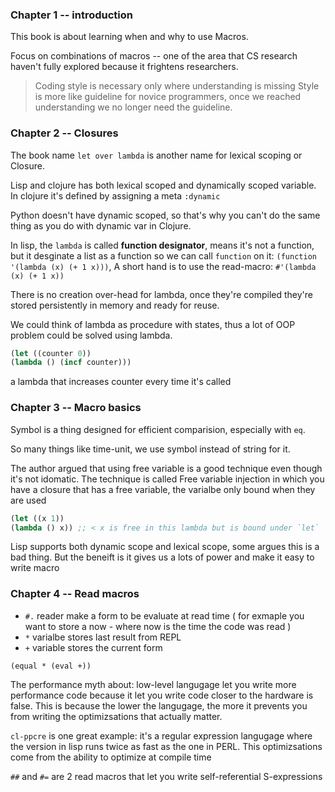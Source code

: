 ### Chapter 1 -- introduction

This book is about learning when and why to use Macros.

Focus on combinations of macros -- one of the area that CS research haven't fully explored because it frightens researchers.

> Coding style is necessary only where understanding is missing
Style is more like guideline for novice programmers, once we reached understanding we no longer need the guideline.

### Chapter 2 -- Closures

The book name `let over lambda` is another name for lexical scoping or Closure.

Lisp and clojure has both lexical scoped and dynamically scoped variable.
In clojure it's defined by assigning a meta `:dynamic`

Python doesn't have dynamic scoped, so that's why you can't do the same thing as you do with dynamic var in Clojure.

In lisp, the `lambda` is called __function designator__, means it's not a function,
but it desginate a list as a function so we can call `function` on it: `(function '(lambda (x) (+ 1 x)))`,
A short hand is to use the read-macro: `#'(lambda (x) (+ 1 x))`

There is no creation over-head for lambda, once they're compiled they're stored persistently in memory and ready for reuse.

We could think of lambda as procedure with states, thus a lot of OOP problem could be solved using lambda.

```lisp
(let ((counter 0))
(lambda () (incf counter)))
```
a lambda that increases counter every time it's called

### Chapter 3 -- Macro basics

Symbol is a thing designed for efficient comparision, especially with `eq`.

So many things like time-unit, we use symbol instead of string for it.

The author argued that using free variable is a good technique even though it's not idomatic.
The technique is called Free variable injection in which you have a closure that has a free variable, the varialbe only bound
when they are used

```lisp
(let ((x 1))
(lambda () x)) ;; < x is free in this lambda but is bound under `let`
```

Lisp supports both dynamic scope and lexical scope, some argues this is a bad thing. But the beneift is it gives us a lots of power and make it easy to write macro

### Chapter 4 -- Read macros
- `#.` reader make a form to be evaluate at read time ( for exmaple you want to store a now - where now is the time the code was read )
- `*` varialbe stores last result from REPL
- `+` variable stores the current form

`(equal * (eval +))`

The performance myth about: low-level langugage let you write more performance code because it let you write code closer to the hardware is false.
This is because the lower the langugage, the more it prevents you from writing the optimizsations that actually matter.

`cl-ppcre` is one great example: it's a regular expression langugage where the version in lisp runs twice as fast as the one in PERL.
This optimizsations come from the ability to optimize at compile time

`##` and `#=` are 2 read macros that let you write self-referential S-expressions

